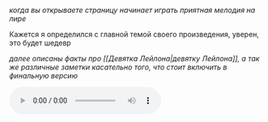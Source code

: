*когда вы открываете страницу начинает играть приятная мелодия на лире*

Кажется я определился с главной темой своего произведения, уверен, это будет шедевр

*далее описаны факты про [[Девятка Лейлона|девятку Лейлона]], а так же различные заметки касательно того, что стоит включить в финальную версию*

 <audio controls autoplay loop src="Девять героев.m4a"></audio>
